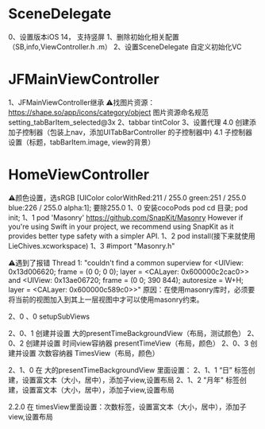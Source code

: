 # SceneDelegate
0、设置版本iOS 14， 支持竖屏
1、删除初始化相关配置（SB,info,ViewController.h .m）
2、设置SceneDelegate 自定义初始化VC

# JFΜainViewController
1、JFΜainViewController继承
⚠️找图片资源：https://shape.so/app/icons/category/object 
图片资源命名规范 setting_tabBarItem_selected@3x
2、tabbar tintColor
3、设置代理
4.0 创建添加子控制器（包装上nav，添加UITabBarController 的子控制器中)
4.1 子控制器设置（标题，tabBarItem.image, view的背景）

# HomeViewController
⚠️颜色设置，选sRGB  [UIColor colorWithRed:211 / 255.0 green:251 / 255.0 blue:226 / 255.0 alpha:1]; 要除255.0
1、0 安装cocoPods pod cd 目录; pod init; 
1、1 pod 'Masonry'  https://github.com/SnapKit/Masonry
However if you're using Swift in your project, we recommend using SnapKit as it provides better type safety with a simpler API.
1、2 pod install(接下来就使用LieChives.xcworkspace)
1、3 #import "Masonry.h"

⚠️遇到了报错
Thread 1: "couldn't find a common superview for <UIView: 0x13d006620; frame = (0 0; 0 0); layer = <CALayer: 0x600000c2cac0>> and <UIView: 0x13ae06720; frame = (0 0; 390 844); autoresize = W+H; layer = <CALayer: 0x600000c589c0>>"
原因：在使用masonry库时，必须要将当前的视图加入到其上一层视图中才可以使用masonry约束。

2、0 、0 setupSubViews

2、0、1 创建并设置 大的presentTimeBackgroundView（布局，测试颜色）
2、0、2 创建并设置 时间view容纳器 presentTimeView（布局，颜色）
2、0、3 创建并设置 次数容纳器 TimesView（布局，颜色）

2、1、0 在 大的presentTimeBackgroundView 里面设置：
2、1、1 “日” 标签创建，设置富文本（大小，居中），添加子view,设置布局
2、1、2 "月年" 标签创建，设置富文本（大小，居中），添加子view,设置布局

2.2.0 在 timesView里面设置：次数标签，设置富文本（大小，居中），添加子view,设置布局









